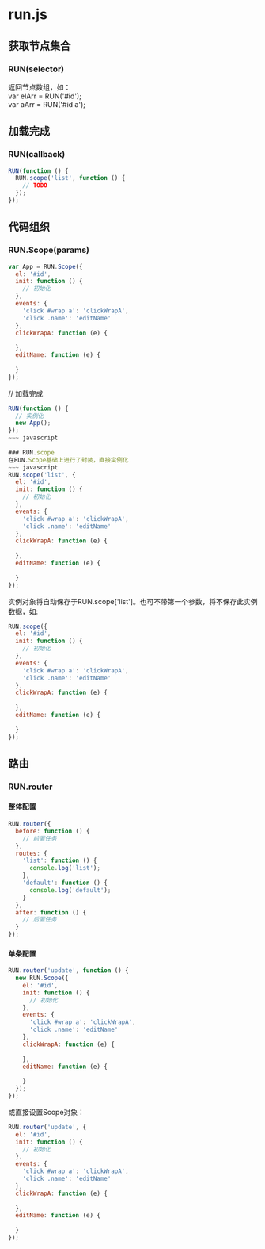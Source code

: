 # run.js

## 获取节点集合
### RUN(selector)
返回节点数组，如：  
var elArr = RUN('#id');  
var aArr = RUN('#id a');  
  
## 加载完成  
### RUN(callback)  
~~~ javascript
RUN(function () {  
  RUN.scope('list', function () {  
    // TODO  
  });  
});  
~~~
  
## 代码组织  
### RUN.Scope(params)  
~~~ javascript
var App = RUN.Scope({  
  el: '#id',  
  init: function () {  
    // 初始化  
  },  
  events: {  
    'click #wrap a': 'clickWrapA',  
    'click .name': 'editName'  
  },  
  clickWrapA: function (e) {  
    
  },  
  editName: function (e) {  
    
  }  
});  
~~~
// 加载完成
~~~ javascript
RUN(function () {  
  // 实例化  
  new App();  
});  
~~~ javascript
  
### RUN.scope
在RUN.Scope基础上进行了封装，直接实例化  
~~~ javascript
RUN.scope('list', {  
  el: '#id',  
  init: function () {  
    // 初始化  
  },  
  events: {  
    'click #wrap a': 'clickWrapA',  
    'click .name': 'editName'  
  },  
  clickWrapA: function (e) {  
  
  },  
  editName: function (e) {  
  
  }  
});  
~~~
实例对象将自动保存于RUN.scope['list']。也可不带第一个参数，将不保存此实例数据，如:  
~~~ javascript
RUN.scope({  
  el: '#id',  
  init: function () {  
    // 初始化  
  },  
  events: {  
    'click #wrap a': 'clickWrapA',  
    'click .name': 'editName'  
  },  
  clickWrapA: function (e) {  
  
  },  
  editName: function (e) {  
  
  }  
});  
~~~
  
## 路由
### RUN.router
#### 整体配置  
~~~ javascript
RUN.router({  
  before: function () {  
    // 前置任务  
  },  
  routes: {  
    'list': function () {  
      console.log('list');  
    },  
    'default': function () {  
      console.log('default');  
    }  
  },  
  after: function () {  
    // 后置任务  
  }  
});  
~~~
#### 单条配置
~~~ javascript
RUN.router('update', function () {  
  new RUN.Scope({  
    el: '#id',  
    init: function () {  
      // 初始化  
    },  
    events: {  
      'click #wrap a': 'clickWrapA',  
      'click .name': 'editName'  
    },  
    clickWrapA: function (e) {  
        
    },
    editName: function (e) {  
      
    }  
  });  
});  
~~~
或直接设置Scope对象：  
~~~ javascript
RUN.router('update', {  
  el: '#id',  
  init: function () {  
    // 初始化  
  },  
  events: {  
    'click #wrap a': 'clickWrapA',  
    'click .name': 'editName'  
  },  
  clickWrapA: function (e) {  
  
  },  
  editName: function (e) {  
  
  }  
});  
~~~
  
